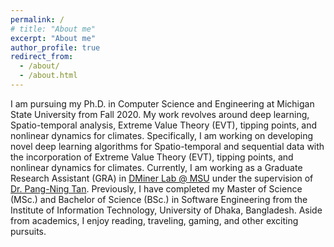 ```yaml
---
permalink: /
# title: "About me"
excerpt: "About me"
author_profile: true
redirect_from: 
  - /about/
  - /about.html
---
```



I am pursuing my Ph.D. in Computer Science and Engineering at Michigan State University from Fall 2020. My work revolves around deep learning, Spatio-temporal analysis, Extreme Value Theory (EVT), tipping points, and nonlinear dynamics for climates. Specifically, I am working on developing novel deep learning algorithms for Spatio-temporal and sequential data with the incorporation of Extreme Value Theory (EVT), tipping points, and nonlinear dynamics for climates. Currently, I am working as a Graduate Research Assistant (GRA) in [DMiner Lab @ MSU](https://www.egr.msu.edu/~ptan/dminer/) under the supervision of [Dr. Pang-Ning Tan](https://www.cse.msu.edu/~ptan/). Previously, I have completed my Master of Science (MSc.) and Bachelor of Science (BSc.) in Software Engineering from the Institute of Information Technology, University of Dhaka, Bangladesh. Aside from academics, I enjoy reading, traveling, gaming, and other exciting pursuits.

  